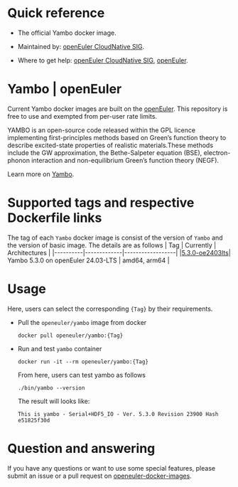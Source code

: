 # Quick reference

- The official Yambo docker image.

- Maintained by: [openEuler CloudNative SIG](https://gitee.com/openeuler/cloudnative).

- Where to get help: [openEuler CloudNative SIG](https://gitee.com/openeuler/cloudnative), [openEuler](https://gitee.com/openeuler/community).

# Yambo | openEuler
Current Yambo docker images are built on the [openEuler](https://repo.openeuler.org/). This repository is free to use and exempted from per-user rate limits.

YAMBO is an open-source code released within the GPL licence implementing first-principles methods based on Green’s function theory to describe excited-state properties of realistic materials.These methods include the GW approximation, the Bethe-Salpeter equation (BSE), electron-phonon interaction and non-equilibrium Green’s function theory (NEGF).

Learn more on [Yambo](https://www.yambo-code.eu/).

# Supported tags and respective Dockerfile links
The tag of each `Yambo` docker image is consist of the version of `Yambo` and the version of basic image. The details are as follows
|    Tag   |  Currently  |   Architectures  |
|----------|-------------|------------------|
|[5.3.0-oe2403lts](https://gitee.com/openeuler/openeuler-docker-images/blob/master/Yambo/5.3.0/24.03-lts/Dockerfile)| Yambo 5.3.0 on openEuler 24.03-LTS | amd64, arm64 |

# Usage
Here, users can select the corresponding `{Tag}` by their requirements.

- Pull the `openeuler/yambo` image from docker

	```
	docker pull openeuler/yambo:{Tag}
	```

- Run and test `yambo` container

	```
	docker run -it --rm openeuler/yambo:{Tag}
	```
	From here, users can test yambo as follows
	```
	./bin/yambo --version
	``` 
	The result will looks like:
	```
	This is yambo - Serial+HDF5_IO - Ver. 5.3.0 Revision 23900 Hash e51825f30d
	```

# Question and answering
If you have any questions or want to use some special features, please submit an issue or a pull request on [openeuler-docker-images](https://gitee.com/openeuler/openeuler-docker-images).